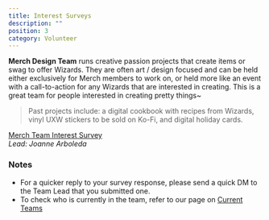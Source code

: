 ```yaml
---
title: Interest Surveys
description: ""
position: 3
category: Volunteer
---
```

**Merch Design Team** runs creative passion projects that create items or swag to offer Wizards. They are often art / design focused and can be held either exclusively for Merch members to work on, or held more like an event with a call-to-action for any Wizards that are interested in creating. This is a great team for people interested in creating pretty things~

> Past projects include: a digital cookbook with recipes from Wizards, vinyl UXW stickers to be sold on Ko-Fi, and digital holiday cards.

[Merch Team Interest Survey](https://docs.google.com/forms/d/e/1FAIpQLScVksUmf3GseBOtnOU2f_HhumVNzDhnUMYNRhxgD5UQy7TECw/viewform)\
*Lead: Joanne Arboleda*



### Notes

* For a quicker reply to your survey response, please send a quick DM to the Team Lead that you submitted one.
* To check who is currently in the team, refer to our page on [Current Teams](https://uxwizardswiki.netlify.app/current-leadership-teams)